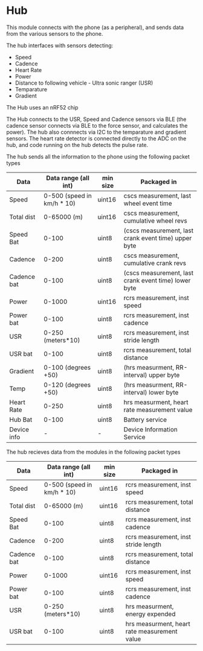 # Hub

This module connects with the phone (as a peripheral), and sends data from the various
sensors to the phone.

The hub interfaces with sensors detecting:
- Speed
- Cadence
- Heart Rate
- Power
- Distance to following vehicle - Ultra sonic ranger (USR)
- Temparature
- Gradient

The Hub uses an nRF52 chip

The Hub connects to the USR, Speed and Cadence sensors via BLE (the cadence sensor
connects via BLE to the force sensor, and calculates the power). The hub also connnects
via I2C to the temparature and gradient sensors.  The heart rate detector is connected
directly to the ADC on the hub, and code running on the hub detects the pulse rate.

The hub sends all the information to the phone using the following packet types 

| Data	        |Data range (all int)	        | min size	| Packaged in|
| ------------- |------------------------------ | -------   | ---------------|
| Speed	        | 0-500 (speed in km/h * 10)    | uint16	| cscs measurement, last wheel event time |
| Total dist    | 0-65000 (m)	                | uint16	| cscs measurement, cumulative wheel revs |
| Speed Bat	    | 0-100	                        | uint8	    | (cscs measurement, last crank event time) upper byte |
| Cadence	    | 0-200	                        | uint8	    | cscs measurement, cumulative crank revs |
| Cadence bat	| 0-100	                        | uint8	    | (cscs measurement, last crank event time) lower byte |
| Power	        | 0-1000	                    | uint16	| rcrs measurement, inst speed |
| Power bat	    | 0-100	                        | uint8	    | rcrs measurement, inst cadence |
| USR	        | 0-250 (meters*10)	            | uint8	    | rcrs measurement, inst stride length |
| USR bat	    | 0-100	                        | uint8	    | rcrs measurement, total distance |
| Gradient	    | 0-100 (degrees +50)	        | uint8	    | (hrs measurment, RR-interval) upper byte |
| Temp	        | 0-120 (degrees +50)	        | uint8	    | (hrs measurment, RR-interval) lower byte |
| Heart Rate	| 0-250	                        | uint8	    | hrs measurment, heart rate measurement value |
| Hub Bat	    | 0-100	                        | uint8	    | Battery service |
| Device info	| -	                            | -	        | Device Information Service |

The hub recieves data from the modules in the following packet types

| Data	        | Data range (all int)	    | min size	| Packaged in |
| ------------- | ------------------------- | --------- | ----------- |
| Speed	        | 0-500 (speed in km/h * 10) | uint16	| rcrs measurement, inst speed |
| Total dist	| 0-65000 (m)	            | uint16	| rcrs measurement, total distance |
| Speed Bat	    | 0-100	                    | uint8	    | rcrs measurement, inst cadence |
| Cadence	    | 0-200	                    | uint8	    | rcrs measurement, inst stride length |
| Cadence bat	| 0-100	                    | uint8	    | rcrs measurement, total distance |
| Power	        | 0-1000	                | uint16	| rcrs measurement, inst speed |
| Power bat	    | 0-100	                    | uint8	    | rcrs measurement, inst cadence |
| USR	        | 0-250 (meters*10)	        | uint8	    | hrs measurment, energy expended |
| USR bat	    | 0-100	                    | uint8	    | hrs measurment, heart rate measurement value |
